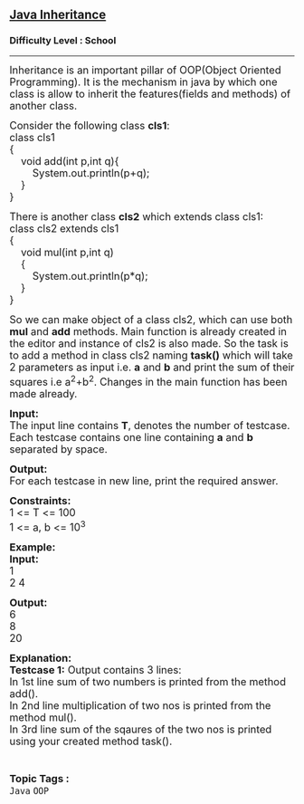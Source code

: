 <h2><a href="https://www.geeksforgeeks.org/problems/java-inheritance/1?page=2&category=Java&sortBy=submissions">Java Inheritance</a></h2><h3>Difficulty Level : School</h3><hr><div class="problems_problem_content__Xm_eO"><p><span style="font-size:18px">Inheritance is an important pillar of OOP(Object Oriented Programming). It is the mechanism in java by which one class is allow to inherit the features(fields and methods) of another class.</span></p>

<p><span style="font-size:18px">Consider the following class <strong>cls1</strong>:</span><br>
<span style="font-size:18px">class cls1<br>
{</span><br>
<span style="font-size:18px">&nbsp;&nbsp;&nbsp; void add(int p,int q){<br>
&nbsp;&nbsp;&nbsp;&nbsp;&nbsp;&nbsp;&nbsp; System.out.println(p+q);<br>
&nbsp;&nbsp;&nbsp; }<br>
}</span></p>

<p><span style="font-size:18px">There is another class <strong>cls2</strong> which extends class cls1:<br>
class cls2 extends cls1<br>
{<br>
&nbsp;&nbsp;&nbsp; void mul(int p,int q)<br>
&nbsp;&nbsp;&nbsp; {<br>
&nbsp;&nbsp;&nbsp;&nbsp;&nbsp;&nbsp;&nbsp; System.out.println(p*q);<br>
&nbsp;&nbsp;&nbsp; }<br>
}</span></p>

<p><span style="font-size:18px">So we can make object of a class cls2, which can use both <strong>mul</strong> and <strong>add</strong> methods. Main function is already created in the editor and instance of cls2 is also made.</span><span style="font-size:18px"> So the task is to add a method in class cls2 naming <strong>task()</strong> which will take 2 parameters as input i.e. <strong>a</strong> and <strong>b</strong> and print the sum of their squares i.e a<sup>2</sup>+b<sup>2</sup>. Changes in the main function has been made already.</span></p>

<p><span style="font-size:18px"><strong>Input:</strong><br>
The input line contains <strong>T</strong>, denotes the number of testcase. Each testcase contains one line containing <strong>a</strong> and <strong>b</strong> separated by space.</span></p>

<p><span style="font-size:18px"><strong>Output:</strong><br>
For each testcase in new line, print the required answer.</span></p>

<p><span style="font-size:18px"><strong>Constraints:</strong><br>
1 &lt;= T &lt;= 100<br>
1 &lt;= a, b &lt;= 10<sup>3</sup></span></p>

<p><span style="font-size:18px"><strong>Example:<br>
Input:</strong></span><br>
<span style="font-size:18px">1<br>
2 4</span></p>

<p><strong><span style="font-size:18px">Output:</span></strong><br>
<span style="font-size:18px">6<br>
8<br>
20</span></p>

<p><span style="font-size:18px"><strong>Explanation:</strong><br>
<strong>Testcase 1:</strong> Output contains 3 lines:<br>
In 1st line sum of two numbers is printed from the method add().<br>
In 2nd line multiplication of two nos is printed from the method mul().<br>
In 3rd line sum of the sqaures of the two nos is printed using your created method task().</span></p>
</div><br><p><span style=font-size:18px><strong>Topic Tags : </strong><br><code>Java</code>&nbsp;<code>OOP</code>&nbsp;